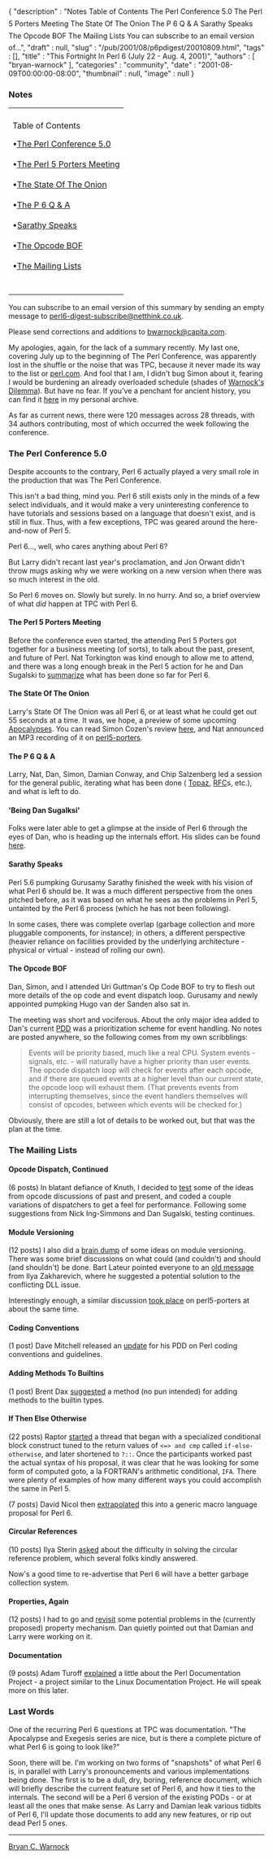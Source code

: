 {
   "description" : "Notes Table of Contents &#149;The Perl Conference 5.0 &#149;The Perl 5 Porters Meeting &#149;The State Of The Onion &#149;The P 6 Q &amp; A &#149;Sarathy Speaks &#149;The Opcode BOF &#149;The Mailing Lists You can subscribe to an email version of...",
   "draft" : null,
   "slug" : "/pub/2001/08/p6pdigest/20010809.html",
   "tags" : [],
   "title" : "This Fortnight In Perl 6 (July 22 - Aug. 4, 2001)",
   "authors" : [
      "bryan-warnock"
   ],
   "categories" : "community",
   "date" : "2001-08-09T00:00:00-08:00",
   "thumbnail" : null,
   "image" : null
}



### <span id="Notes">Notes</span>

<table>
<colgroup>
<col width="100%" />
</colgroup>
<tbody>
<tr class="odd">
<td></td>
</tr>
<tr class="even">
<td><p>Table of Contents</p>
<p>•<a href="#The_Perl_Conference_50">The Perl Conference 5.0</a><br />
<br />
•<a href="#The_Perl_5_Porters_Meeting">The Perl 5 Porters Meeting</a><br />
<br />
•<a href="#The_State_Of_The_Onion">The State Of The Onion</a><br />
<br />
•<a href="#The_P_6_Q__A">The P 6 Q &amp; A</a><br />
<br />
•<a href="#Sarathy_Speaks">Sarathy Speaks</a><br />
<br />
•<a href="#The_Opcode_BOF">The Opcode BOF</a><br />
<br />
•<a href="#The_Mailing_Lists">The Mailing Lists</a><br />
<br />
</p></td>
</tr>
<tr class="odd">
<td></td>
</tr>
</tbody>
</table>

You can subscribe to an email version of this summary by sending an empty message to <perl6-digest-subscribe@netthink.co.uk>.

Please send corrections and additions to <bwarnock@capita.com>.

My apologies, again, for the lack of a summary recently. My last one, covering July up to the beginning of The Perl Conference, was apparently lost in the shuffle or the noise that was TPC, because it never made its way to the list or [perl.com](/). And fool that I am, I didn't bug Simon about it, fearing I would be burdening an already overloaded schedule (shades of [Warnock's Dilemma](http://members.home.com/bcwarno/Misc/dilemma.html)). But have no fear. If you've a penchant for ancient history, you can find it [here](http://members.home.com/bcwarno/Perl6/digests/perl6_200107_02.html) in my personal archive.

As far as current news, there were 120 messages across 28 threads, with 34 authors contributing, most of which occurred the week following the conference.

### <span id="The_Perl_Conference_50">The Perl Conference 5.0</span>

Despite accounts to the contrary, Perl 6 actually played a very small role in the production that was The Perl Conference.

This isn't a bad thing, mind you. Perl 6 still exists only in the minds of a few select individuals, and it would make a very uninteresting conference to have tutorials and sessions based on a language that doesn't exist, and is still in flux. Thus, with a few exceptions, TPC was geared around the here-and-now of Perl 5.

Perl 6..., well, who cares anything about Perl 6?

But Larry didn't recant last year's proclamation, and Jon Orwant didn't throw mugs asking why we were working on a new version when there was so much interest in the old.

So Perl 6 moves on. Slowly but surely. In no hurry. And so, a brief overview of what *did* happen at TPC with Perl 6.

#### <span id="The_Perl_5_Porters_Meeting">The Perl 5 Porters Meeting</span>

Before the conference even started, the attending Perl 5 Porters got together for a business meeting (of sorts), to talk about the past, present, and future of Perl. Nat Torkington was kind enough to allow me to attend, and there was a long enough break in the Perl 5 action for he and Dan Sugalski to [summarize](http://archive.develooper.com/perl5-porters@perl.org/msg61438.html) what has been done so far for Perl 6.

#### <span id="The_State_Of_The_Onion">The State Of The Onion</span>

Larry's State Of The Onion was all Perl 6, or at least what he could get out 55 seconds at a time. It was, we hope, a preview of some upcoming [Apocalypses](http://dev.perl.org/perl6/apocalypse/). You can read Simon Cozen's review [here](/pub/a/2001/07/25/onion.html), and Nat announced an MP3 recording of it on [perl5-porters](http://archive.develooper.com/perl5-porters@perl.org/msg61850.html).

#### <span id="The_P_6_Q__A">The P 6 Q & A</span>

Larry, Nat, Dan, Simon, Damian Conway, and Chip Salzenberg led a session for the general public, iterating what has been done ( [Topaz](http://dev.perl.org/perl6/talks/), [RFC](http://dev.perl.org/rfc/)s, etc.), and what is left to do.

#### <span id="Being_Dan_Sugalksi">'Being Dan Sugalksi'</span>

Folks were later able to get a glimpse at the inside of Perl 6 through the eyes of Dan, who is heading up the internals effort. His slides can be found [here](http://dev.perl.org/perl6/talks/).

#### <span id="Sarathy_Speaks">Sarathy Speaks</span>

Perl 5.6 pumpking Gurusamy Sarathy finished the week with his vision of what Perl 6 should be. It was a much different perspective from the ones pitched before, as it was based on what he sees as the problems in Perl 5, untainted by the Perl 6 process (which he has not been following).

In some cases, there was complete overlap (garbage collection and more pluggable components, for instance); in others, a different perspective (heavier reliance on facilities provided by the underlying architecture - physical or virtual - instead of rolling our own).

#### <span id="The_Opcode_BOF">The Opcode BOF</span>

Dan, Simon, and I attended Uri Guttman's Op Code BOF to try to flesh out more details of the op code and event dispatch loop. Gurusamy and newly appointed pumpking Hugo van der Sanden also sat in.

The meeting was short and vociferous. About the only major idea added to Dan's current [PDD](http://archive.develooper.com/perl6-internals@perl.org/msg03343.html) was a prioritization scheme for event handling. No notes are posted anywhere, so the following comes from my own scribblings:

> Events will be priority based, much like a real CPU. System events - signals, etc. - will naturally have a higher priority than user events. The opcode dispatch loop will check for events after each opcode, and if there are queued events at a higher level than our current state, the opcode loop will exhaust them. (That prevents events from interrupting themselves, since the event handlers themselves will consist of opcodes, between which events will be checked for.)

Obviously, there are still a lot of details to be worked out, but that was the plan at the time.

### <span id="The_Mailing_Lists">The Mailing Lists</span>

#### <span id="Opcode_Dispatch_Continued">Opcode Dispatch, Continued</span>

(6 posts) In blatant defiance of Knuth, I decided to [test](http://archive.develooper.com/perl6-internals@perl.org/msg03361.html) some of the ideas from opcode discussions of past and present, and coded a couple variations of dispatchers to get a feel for performance. Following some suggestions from Nick Ing-Simmons and Dan Sugalski, testing continues.

#### <span id="Module_Versioning">Module Versioning</span>

(12 posts) I also did a [brain dump](http://archive.develooper.com/perl6-internals@perl.org/msg03359.html) of some ideas on module versioning. There was some brief discussions on what could (and couldn't) and should (and shouldn't) be done. Bart Lateur pointed everyone to an [old message](http://groups.google.com/groups?as_umsgid=8sverk%244k3%241%40charm.magnus.acs.ohio-state.edu) from Ilya Zakharevich, where he suggested a potential solution to the conflicting DLL issue.

Interestingly enough, a similar discussion [took place](http://archive.develooper.com/perl5-porters@perl.org/msg61897.html) on perl5-porters at about the same time.

#### <span id="Coding_Conventions">Coding Conventions</span>

(1 post) Dave Mitchell released an [update](http://archive.develooper.com/perl6-internals@perl.org/msg03372.html) for his PDD on Perl coding conventions and guidelines.

#### <span id="Adding_Methods_To_Builtins">Adding Methods To Builtins</span>

(1 post) Brent Dax [suggested](http://archive.develooper.com/perl6-language@perl.org/msg07929.html) a method (no pun intended) for adding methods to the builtin types.

#### <span id="If_Then_Else_Otherwise">If Then Else Otherwise</span>

(22 posts) Raptor [started](http://archive.develooper.com/perl6-language@perl.org/msg07930.html) a thread that began with a specialized conditional block construct tuned to the return values of `<=> and cmp` called `if-else-otherwise`, and later shortened to `?::`. Once the participants worked past the actual syntax of his proposal, it was clear that he was looking for some form of computed goto, a la FORTRAN's arithmetic conditional, `IFA`. There were plenty of examples of how many different ways you could accomplish the same in Perl 5.

(7 posts) David Nicol then [extrapolated](http://archive.develooper.com/perl6-language@perl.org/msg07966.html) this into a generic macro language proposal for Perl 6.

#### <span id="Circular_References">Circular References</span>

(10 posts) Ilya Sterin [asked](http://archive.develooper.com/perl6-language@perl.org/msg07962.html) about the difficulty in solving the circular reference problem, which several folks kindly answered.

Now's a good time to re-advertise that Perl 6 will have a better garbage collection system.

#### <span id="Properties_Again">Properties, Again</span>

(12 posts) I had to go and [revisit](http://archive.develooper.com/perl6-language@perl.org/msg07975.html) some potential problems in the (currently proposed) property mechanism. Dan quietly pointed out that Damian and Larry were working on it.

#### <span id="Documentation">Documentation</span>

(9 posts) Adam Turoff [explained](http://archive.develooper.com/perl6-meta@perl.org/msg00965.html) a little about the Perl Documentation Project - a project similar to the Linux Documentation Project. He will speak more on this later.

### <span id="Last_Words">Last Words</span>

One of the recurring Perl 6 questions at TPC was documentation. "The Apocalypse and Exegesis series are nice, but is there a complete picture of what Perl 6 is going to look like?"

Soon, there will be. I'm working on two forms of "snapshots" of what Perl 6 is, in parallel with Larry's pronouncements and various implementations being done. The first is to be a dull, dry, boring, reference document, which will briefly describe the current feature set of Perl 6, and how it ties to the internals. The second will be a Perl 6 version of the existing PODs - or at least all the ones that make sense. As Larry and Damian leak various tidbits of Perl 6, I'll update those documents to add any new features, or rip out dead Perl 5 ones.

------------------------------------------------------------------------

[Bryan C. Warnock](mailto:bwarnock@capita.com)
